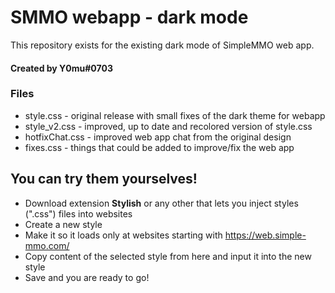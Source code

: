 # SMMO webapp - dark mode
This repository exists for the existing dark mode of SimpleMMO web app.
#### Created by Y0mu#0703

### Files
- style.css - original release with small fixes of the dark theme for webapp
- style_v2.css - improved, up to date and recolored version of style.css
- hotfixChat.css - improved web app chat from the original design
- fixes.css - things that could be added to improve/fix the web app

## You can try them yourselves!
- Download extension <b>Stylish</b> or any other that lets you inject styles (".css") files into websites
- Create a new style
- Make it so it loads only at websites starting with https://web.simple-mmo.com/
- Copy content of the selected style from here and input it into the new style
- Save and you are ready to go!
